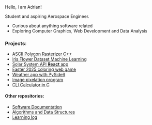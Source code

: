 Hello, I am Adrian!

Student and aspiring Aerospace Engineer.
- Curious about anything software related
- Exploring Computer Graphics, Web Development and Data Analysis

### Projects:

- [ASCII Polygon Rasterizer C++](https://github.com/Adrian-rospx/ascii-shape)
- [Iris Flower Dataset Machine Learning](https://github.com/Adrian-rospx/iris-flower)
- [Solar System API **React** app](https://github.com/Adrian-rospx/solar-system-site)
- [Easter 2025 coloring web game](https://github.com/Adrian-rospx/easter-egg)
- [Weather app with PySide6](https://github.com/Adrian-rospx/weather-app)
- [Image pixelation program](https://github.com/Adrian-rospx/pixel-converter)  
- [CLI Calculator in C](https://github.com/Adrian-rospx/calc-cli)  

#### Other repositories:

- [Software Documentation](https://github.com/Adrian-rospx/docs)
- [Algorithms and Data Structures](https://github.com/Adrian-rospx/Algorithms-Data-Structures)
- [Learning log](https://github.com/Adrian-rospx/learning-log)

